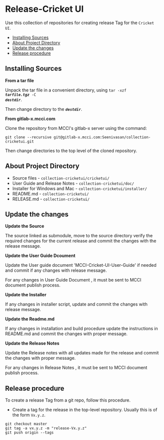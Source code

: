 # Release-Cricket UI

Use this collection of repositories for creating release Tag for the `Cricket UI`.
<!-- TOC depthFrom:2 updateOnSave:true -->

- [Installing Sources](#installing-sources)
- [About Project Directory](#about-project-directory)
- [Update the changes](#update-the-changes)
- [Release procedure](#release-procedure)

<!-- /TOC -->

## Installing Sources

<strong>From a tar file</strong>

Unpack the tar file in a convenient directory, using <code>tar -xzf <em><strong>tarfile.tgz</strong></em> -C <em><strong>destdir</strong></em></code>.

Then change directory to the <code><em><strong>destdir</strong></em></code>.

<strong>From gitlab-x.mcci.com</strong>

Clone the repository from MCCI's gitlab-x server using the command:

```shell
git clone --recursive git@gitlab-x.mcci.com:Seenivasan/collection-cricketui.git
```

Then change directories to the top level of the cloned repository.

## About Project Directory

* Source files - `collection-cricketui/cricketui/`
* User Guide and Release Notes   - `collection-cricketui/doc/`
* Installer for Windows and Mac  - `collection-cricketui/installer/`
* README.md  - `collection-cricketui/`
* RELEASE.md - `collection-cricketui/`

## Update the changes

<strong>Update the Source</strong>

The source linked as submodule, move to the source directory verify the required changes for the current release and commit the changes with the release message.

<strong>Update the User Guide Dcoument</strong>

Update the User guide document 'MCCI-Cricket-UI-User-Guide' if needed and commit if any changes with release message.

For any changes in User Guide Document , it must be sent to MCCI document publish process.

<strong>Update the Installer</strong>

If any changes in installer script, update and commit the changes with release message.

<strong>Update the Readme.md</strong>

If any changes in installation and build procedure update the instructions in README.md and commit the changes with proper message.

<strong>Update the Release Notes</strong>

Update the Release notes with all updates made for the release and commit the changes with proper message.

For any changes in Release Notes , it must be sent to MCCI document publish process.


## Release procedure

To create a release Tag from a git repo, follow this procedure.

- Create a tag for the release in the top-level repository. Usually this is of the form `Vx.y.z`.

```shell
git checkout master
git tag -a vx.y.z -m "release-Vx.y.z"
git push origin --tags
```
